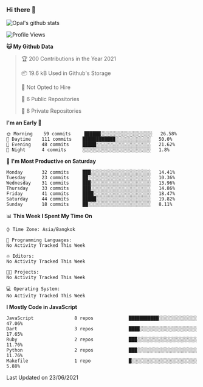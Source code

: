 ### Hi there 👋

![Opal's github stats](https://github-readme-stats.vercel.app/api?username=coolkidneversleep&count_private=true&show_icons=true&theme=radical)


<!--START_SECTION:waka-->
![Profile Views](http://img.shields.io/badge/Profile%20Views-3-blue)

**🐱 My Github Data** 

> 🏆 200 Contributions in the Year 2021
 > 
> 📦 19.6 kB Used in Github's Storage 
 > 
> 🚫 Not Opted to Hire
 > 
> 📜 6 Public Repositories 
 > 
> 🔑 8 Private Repositories  
 > 
**I'm an Early 🐤** 

```text
🌞 Morning    59 commits     ██████░░░░░░░░░░░░░░░░░░░   26.58% 
🌆 Daytime    111 commits    ████████████░░░░░░░░░░░░░   50.0% 
🌃 Evening    48 commits     █████░░░░░░░░░░░░░░░░░░░░   21.62% 
🌙 Night      4 commits      ░░░░░░░░░░░░░░░░░░░░░░░░░   1.8%

```
📅 **I'm Most Productive on Saturday** 

```text
Monday       32 commits     ███░░░░░░░░░░░░░░░░░░░░░░   14.41% 
Tuesday      23 commits     ██░░░░░░░░░░░░░░░░░░░░░░░   10.36% 
Wednesday    31 commits     ███░░░░░░░░░░░░░░░░░░░░░░   13.96% 
Thursday     33 commits     ███░░░░░░░░░░░░░░░░░░░░░░   14.86% 
Friday       41 commits     ████░░░░░░░░░░░░░░░░░░░░░   18.47% 
Saturday     44 commits     █████░░░░░░░░░░░░░░░░░░░░   19.82% 
Sunday       18 commits     ██░░░░░░░░░░░░░░░░░░░░░░░   8.11%

```


📊 **This Week I Spent My Time On** 

```text
⌚︎ Time Zone: Asia/Bangkok

💬 Programming Languages: 
No Activity Tracked This Week

🔥 Editors: 
No Activity Tracked This Week

🐱‍💻 Projects: 
No Activity Tracked This Week

💻 Operating System: 
No Activity Tracked This Week

```

**I Mostly Code in JavaScript** 

```text
JavaScript               8 repos             ███████████░░░░░░░░░░░░░░   47.06% 
Dart                     3 repos             ████░░░░░░░░░░░░░░░░░░░░░   17.65% 
Ruby                     2 repos             ███░░░░░░░░░░░░░░░░░░░░░░   11.76% 
Python                   2 repos             ███░░░░░░░░░░░░░░░░░░░░░░   11.76% 
Makefile                 1 repo              █░░░░░░░░░░░░░░░░░░░░░░░░   5.88%

```



 Last Updated on 23/06/2021
<!--END_SECTION:waka-->
